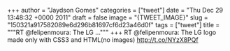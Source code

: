 
+++
author = "Jaydson Gomes"
categories = ["tweet"]
date = "Thu Dec 29 13:48:32 +0000 2011"
draft = false
image = "{TWEET_IMAGE}"
slug = "150321a917582089e6d296b81697cf6d23a46d0f"
tags = ["tweet"]
title = """RT @felipenmoura: The LG ..."""
+++
RT @felipenmoura: The LG logo made only with CSS3 and HTML(no images) http://t.co/NYzX8PQf
